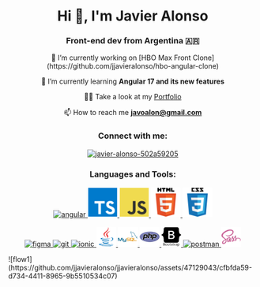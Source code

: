 <h1 align="center">Hi 👋, I'm Javier Alonso</h1>
<h3 align="center">Front-end dev from Argentina 🇦🇷</h3>
<div align="center">
       🔭 I’m currently working on [HBO Max Front Clone](https://github.com/jjavieralonso/hbo-angular-clone)

🌱 I’m currently learning **Angular 17 and its new features**

👨‍💻 Take a look at my [Portfolio](https://javieralonso-portfolio.netlify.app/)

📫 How to reach me **javoalon@gmail.com**
</div>
       
<h3 align="center">Connect with me:</h3>
<p align="center">
<a href="https://linkedin.com/in/javier-alonso-502a59205" target="blank"><img align="center" src="https://raw.githubusercontent.com/rahuldkjain/github-profile-readme-generator/master/src/images/icons/Social/linked-in-alt.svg" alt="javier-alonso-502a59205" height="30" width="40" /></a>
</p>

<h3 align="center">Languages and Tools:</h3>
<section align="center">
      <p align="center">
        <a href="https://angular.io" target="_blank" rel="noreferrer">
          <img
            src="https://angular.io/assets/images/logos/angular/angular.svg"
            alt="angular"
            width="60"
            height="60"
          />
        </a>
        <a
          href="https://www.typescriptlang.org/"
          target="_blank"
          rel="noreferrer"
        >
          <img
            src="https://raw.githubusercontent.com/devicons/devicon/master/icons/typescript/typescript-original.svg"
            alt="typescript"
            width="60"
            height="60"
          />
        </a>
        <a
          href="https://developer.mozilla.org/en-US/docs/Web/JavaScript"
          target="_blank"
          rel="noreferrer"
        >
          <img
            src="https://raw.githubusercontent.com/devicons/devicon/master/icons/javascript/javascript-original.svg"
            alt="javascript"
            width="60"
            height="60"
          />
        </a>
        <a href="https://www.w3.org/html/" target="_blank" rel="noreferrer">
          <img
            src="https://raw.githubusercontent.com/devicons/devicon/master/icons/html5/html5-original-wordmark.svg"
            alt="html5"
            width="60"
            height="60"
          />
        </a>
        <a
          href="https://www.w3schools.com/css/"
          target="_blank"
          rel="noreferrer"
        >
          <img
            src="https://raw.githubusercontent.com/devicons/devicon/master/icons/css3/css3-original-wordmark.svg"
            alt="css3"
            width="60"
            height="60"
          />
        </a>
      <br>
      <br>
        <a href="https://www.figma.com/" target="_blank" rel="noreferrer">
          <img
            src="https://www.vectorlogo.zone/logos/figma/figma-icon.svg"
            alt="figma"
            width="40"
            height="40"
          />
        </a>
        <a href="https://git-scm.com/" target="_blank" rel="noreferrer">
          <img
            src="https://www.vectorlogo.zone/logos/git-scm/git-scm-icon.svg"
            alt="git"
            width="40"
            height="40"
          />
        </a>
        <a href="https://ionicframework.com" target="_blank" rel="noreferrer">
          <img
            src="https://upload.wikimedia.org/wikipedia/commons/d/d1/Ionic_Logo.svg"
            alt="ionic"
            width="40"
            height="40"
          />
        </a>
        <a href="https://www.java.com" target="_blank" rel="noreferrer">
          <img
            src="https://raw.githubusercontent.com/devicons/devicon/master/icons/java/java-original.svg"
            alt="java"
            width="40"
            height="40"
          />
        </a>
        <a href="https://www.mysql.com/" target="_blank" rel="noreferrer">
          <img
            src="https://raw.githubusercontent.com/devicons/devicon/master/icons/mysql/mysql-original-wordmark.svg"
            alt="mysql"
            width="40"
            height="40"
          />
        </a>
        <a href="https://www.php.net" target="_blank" rel="noreferrer">
          <img
            src="https://raw.githubusercontent.com/devicons/devicon/master/icons/php/php-original.svg"
            alt="php"
            width="40"
            height="40"
          />
        </a>
            <a href="https://getbootstrap.com" target="_blank" rel="noreferrer">
          <img
            src="https://raw.githubusercontent.com/devicons/devicon/master/icons/bootstrap/bootstrap-plain-wordmark.svg"
            alt="bootstrap"
            width="40"
            height="40"
          />
        </a>
        <a href="https://postman.com" target="_blank" rel="noreferrer">
          <img
            src="https://www.vectorlogo.zone/logos/getpostman/getpostman-icon.svg"
            alt="postman"
            width="40"
            height="40"
          />
        </a>
        <a href="https://sass-lang.com" target="_blank" rel="noreferrer">
          <img
            src="https://raw.githubusercontent.com/devicons/devicon/master/icons/sass/sass-original.svg"
            alt="sass"
            width="40"
            height="40"
          />
        </a>
      </p>
</section>
![flow1](https://github.com/jjavieralonso/jjavieralonso/assets/47129043/cfbfda59-d734-4411-8965-9b5510534c07)

